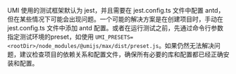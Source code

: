 UMI 使用的测试框架默认为 jest，并且需要在 jest.config.ts 文件中配置 antd，但在某些情况下可能会出现问题。一个可能的解决方案是在创建项目时，手动在 jest.config.ts 文件中添加 antd 配置。或者在运行测试之前，先通过命令行参数指定测试环境的preset，如使用 `UMI_PRESETS=<rootDir>/node_modules/@umijs/max/dist/preset.js`。如果仍然无法解决问题，建议检查项目的依赖关系和配置文件，确保所有必要的库和配置都已经正确安装和配置。
